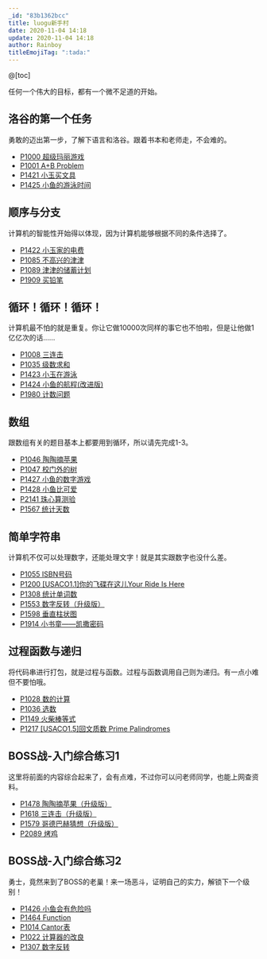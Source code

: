 ```yaml
---
_id: "83b1362bcc"
title: luogu新手村
date: 2020-11-04 14:18
update: 2020-11-04 14:18
author: Rainboy
titleEmojiTag: ":tada:"
---
```


@[toc]

任何一个伟大的目标，都有一个微不足道的开始。

## 洛谷的第一个任务

勇敢的迈出第一步，了解下语言和洛谷。跟着书本和老师走，不会难的。

- [P1000 超级玛丽游戏](/article/luogu-P1000)
- [P1001 A+B Problem](/article/luogu-P1001)
- [P1421 小玉买文具](/article/luogu-P1421)
- [P1425 小鱼的游泳时间](/article/luogu-P1425)

## 顺序与分支

计算机的智能性开始得以体现，因为计算机能够根据不同的条件选择了。

- [P1422 小玉家的电费](/article/luogu-P1422)
- [P1085 不高兴的津津](/article/luogu-P1085)
- [P1089 津津的储蓄计划](/article/luogu-P1089)
- [P1909 买铅笔](/article/luogu-P1909)

## 循环！循环！循环！

计算机最不怕的就是重复。你让它做10000次同样的事它也不怕啦，但是让他做1亿亿次的话……

- [P1008 三连击](/article/luogu-P1008)
- [P1035 级数求和](/article/luogu-P1035)
- [P1423 小玉在游泳](/article/luogu-P1423)
- [P1424 小鱼的航程(改进版)](/article/luogu-P1424)
- [P1980 计数问题](/article/luogu-P1980)

## 数组

跟数组有关的题目基本上都要用到循环，所以请先完成1-3。

- [P1046 陶陶摘苹果](/article/luogu-P1046)
- [P1047 校门外的树](/article/luogu-P1047)
- [P1427 小鱼的数字游戏](/article/luogu-P1427)
- [P1428 小鱼比可爱](/article/luogu-P1428)
- [P2141 珠心算测验](/article/luogu-P2141)
- [P1567 统计天数](/article/luogu-P1567)

## 简单字符串

计算机不仅可以处理数字，还能处理文字！就是其实跟数字也没什么差。

- [P1055 ISBN号码](/article/luogu-P1055)
- [P1200 [USACO1.1]你的飞碟在这儿Your Ride Is Here](/article/luogu-P1200)
- [P1308 统计单词数](/article/luogu-P1308)
- [P1553 数字反转（升级版）](/article/luogu-P1553)
- [P1598 垂直柱状图](/article/luogu-P1598)
- [P1914 小书童——凯撒密码](/article/luogu-P1914)

## 过程函数与递归

将代码串进行打包，就是过程与函数。过程与函数调用自己则为递归。有一点小难但不要怕哦。

- [P1028 数的计算](/article/luogu-P1028)
- [P1036 选数](/article/luogu-P1036)
- [P1149 火柴棒等式](/article/luogu-P1149)
- [P1217 [USACO1.5]回文质数 Prime Palindromes](/article/luogu-P1217)

## BOSS战-入门综合练习1

这里将前面的内容综合起来了，会有点难，不过你可以问老师同学，也能上网查资料。

- [P1478 陶陶摘苹果（升级版）](/article/luogu-P1478)
- [P1618 三连击（升级版）](/article/luogu-P1618)
- [P1579 哥德巴赫猜想（升级版）](/article/luogu-P1579)
- [P2089 烤鸡](/article/luogu-P2089)

## BOSS战-入门综合练习2

勇士，竟然来到了BOSS的老巢！来一场恶斗，证明自己的实力，解锁下一个级别！

- [P1426 小鱼会有危险吗](/article/luogu-P1426)
- [P1464 Function](/article/luogu-P1464)
- [P1014 Cantor表](/article/luogu-P1014)
- [P1022 计算器的改良  ](/article/luogu-P1022)
- [P1307 数字反转](/article/luogu-P1307)

